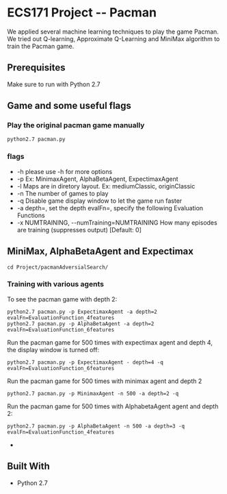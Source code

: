 # ECS171 Project -- Pacman

We applied several machine learning techniques to play the game Pacman. We tried out Q-learning, Approximate Q-Learning and MiniMax algorithm to train the Pacman game.

## Prerequisites

Make sure to run with Python 2.7

## Game and some useful flags

### Play the original pacman game manually

```
python2.7 pacman.py
```

### flags

* -h  please use -h for more options
* -p  <Agents> Ex: MinimaxAgent, AlphaBetaAgent, ExpectimaxAgent
* -l  <Map> Maps are in diretory layout. Ex: mediumClassic, originClassic
* -n  <Number> The number of games to play
* -q  Disable game display window to let the game run faster
* -a  depth=<Number>, set the depth
      evalFn=<EvaluationFunction>, specify the following Evaluation Functions
* -x  NUMTRAINING, --numTraining=NUMTRAINING How many episodes are training (suppresses output) [Default: 0]
  
## MiniMax, AlphaBetaAgent and Expectimax

```
cd Project/pacmanAdversialSearch/
```

### Training with various agents

To see the pacman game with depth 2:

```
python2.7 pacman.py -p ExpectimaxAgent -a depth=2 evalFn=EvaluationFunction_4features
python2.7 pacman.py -p AlphaBetaAgent -a depth=2 evalFn=EvaluationFunction_6features
```

Run the pacman game for 500 times with expectimax agent and depth 4, the display window is turned off: 

```
python2.7 pacman.py -p ExpectimaxAgent - depth=4 -q  evalFn=EvaluationFunction_6features
```

Run the pacman game for 500 times with minimax agent and depth 2

```
python2.7 pacman.py -p MinimaxAgent -n 500 -a depth=2 -q
```

Run the pacman game for 500 times with AlphabetaAgent agent and depth 2: 

```
python2.7 pacman.py -p AlphaBetaAgent -n 500 -a depth=3 -q evalFn=EvaluationFunction_4features
```

-

## Built With

* Python 2.7
